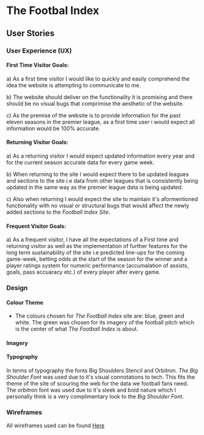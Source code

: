 #  **The Footbal Index**

## **User Stories**

### **User Experience (UX)**

#### **First Time Visitor Goals:**

a) As a first time visitor I would like to quickly and easily comprehend the idea the website is attempting to communicate to me.

b) The website should deliver on the functionality it is promising and there should be no visual bugs that comprimise the aesthetic of the website. 

c) As the premise of the website is to provide information for the past eleven seasons in the premier league, as a first time user i would expect all information would be  100% accurate. 

#### **Returning Visitor Goals:**

a) As a returning visitor I would expect updated information every year and for the current season accurate data for every game week.

b) When returning to the site I would expect there to be updated leagues and sections to the site i.e data from other leagues that is consistently being updated in the same way as the premier league data is being updated. 

c) Also when returning I would expect the site to maintain it's aformentioned functionality with no visual or structural bugs that would affect the newly added sections to the *Football Index Site*.

#### **Frequent Visitor Goals:** 

a) As a frequent visitor, I have all the expectations of a First time and returning visitor as well as the implementation of further features for the long term sustainability of the site i.e predicted line-ups for the coming game-week, betting odds at the start of the season for the winner and a player ratings system for numeric performance (accumalation of assists, goals, pass accuaracy etc.) of every player after every game. 


### **Design**

#### **Colour Theme** 
* The colours chosen for *The Football Index* site are: blue, green and white. The green was chosen for its imagery of the football pitch which is the center of what *The Football Index* is about. 

#### **Imagery**

#### **Typography**
In terms of typography the fonts Big Shoulders Stencil and Orbitron. *The Big Shoulder Font* was used due to it's visual connotations to tech. This fits the theme of the site of scouring the web for the data we football fans need. The *orbitron* font was used due to it's sleek and bold nature which I personally think is a very complimentary look to the *Big Shoulder Font*.
### **Wireframes**
All wireframes used can be found [Here](/wireframes.md)

